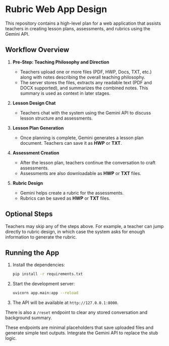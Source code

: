 # Rubric Web App Design

This repository contains a high-level plan for a web application that assists teachers in creating lesson plans, assessments, and rubrics using the Gemini API.

## Workflow Overview

1. **Pre-Step: Teaching Philosophy and Direction**
   - Teachers upload one or more files (PDF, HWP, Docs, TXT, etc.) along with notes describing the overall teaching philosophy.
   - The server stores the files, extracts any readable text (PDF and DOCX supported), and summarizes the combined notes. This summary is used as context in later stages.

2. **Lesson Design Chat**
   - Teachers chat with the system using the Gemini API to discuss lesson structure and assessments.

3. **Lesson Plan Generation**
   - Once planning is complete, Gemini generates a lesson plan document. Teachers can save it as **HWP** or **TXT**.

4. **Assessment Creation**
   - After the lesson plan, teachers continue the conversation to craft assessments.
   - Assessments are also downloadable as **HWP** or **TXT** files.

5. **Rubric Design**
   - Gemini helps create a rubric for the assessments.
   - Rubrics can be saved as **HWP** or **TXT** files.

## Optional Steps

Teachers may skip any of the steps above. For example, a teacher can jump directly to rubric design, in which case the system asks for enough information to generate the rubric.


## Running the App

1. Install the dependencies:
   ```bash
   pip install -r requirements.txt
   ```
2. Start the development server:
   ```bash
   uvicorn app.main:app --reload
   ```
3. The API will be available at `http://127.0.0.1:8000`.

There is also a `/reset` endpoint to clear any stored conversation and background summary.

These endpoints are minimal placeholders that save uploaded files and generate
simple text outputs. Integrate the Gemini API to replace the stub logic.
